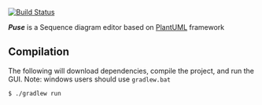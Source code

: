 [![Build Status](https://travis-ci.com/hamiltont/Puse.svg?branch=master)](https://travis-ci.com/hamiltont/Puse)


**_Puse_** is a Sequence diagram editor based on [PlantUML](http://plantuml.com/) framework

## Compilation

The following will download dependencies, compile the project, and run the GUI. 
Note: windows users should use `gradlew.bat`

```
$ ./gradlew run
```
